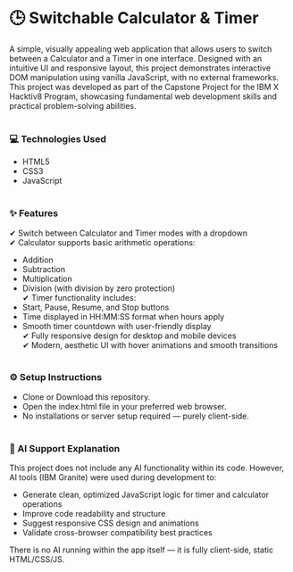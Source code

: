 # 🕒 Switchable Calculator & Timer
A simple, visually appealing web application that allows users to switch between a Calculator and a Timer in one interface. Designed with an intuitive UI and responsive layout, this project demonstrates interactive DOM manipulation using vanilla JavaScript, with no external frameworks.  
This project was developed as part of the Capstone Project for the IBM X Hacktiv8 Program, showcasing fundamental web development skills and practical problem-solving abilities.
<br><br>

### 💻 Technologies Used
- HTML5
- CSS3
- JavaScript
<br><br>

### ✨ Features
✔ Switch between Calculator and Timer modes with a dropdown  
✔ Calculator supports basic arithmetic operations:
- Addition
- Subtraction
- Multiplication
- Division (with division by zero protection)  
 ✔ Timer functionality includes:
- Start, Pause, Resume, and Stop buttons
- Time displayed in HH:MM:SS format when hours apply
- Smooth timer countdown with user-friendly display  
✔ Fully responsive design for desktop and mobile devices  
✔ Modern, aesthetic UI with hover animations and smooth transitions
<br><br>

### ⚙️ Setup Instructions
- Clone or Download this repository.
- Open the index.html file in your preferred web browser.
- No installations or server setup required — purely client-side.
<br><br>

### 🤖 AI Support Explanation
This project does not include any AI functionality within its code. However, AI tools (IBM Granite) were used during development to:
- Generate clean, optimized JavaScript logic for timer and calculator operations
- Improve code readability and structure
- Suggest responsive CSS design and animations
- Validate cross-browser compatibility best practices
    
There is no AI running within the app itself — it is fully client-side, static HTML/CSS/JS.
